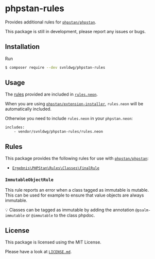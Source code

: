 # phpstan-rules

Provides additional rules for [`phpstan/phpstan`](https://github.com/phpstan/phpstan).

This package is still in development, please report any issues or bugs.

## Installation

Run

```sh
$ composer require --dev svnldwg/phpstan-rules
```

## Usage

The [rules](https://github.com/svnldwg/phpstan-rules#rules) provided are included in [`rules.neon`](rules.neon).

When you are using [`phpstan/extension-installer`](https://github.com/phpstan/extension-installer), `rules.neon` will be automatically included.

Otherwise you need to include `rules.neon` in your `phpstan.neon`:

```neon
includes:
	- vendor/svnldwg/phpstan-rules/rules.neon
```

## Rules

This package provides the following rules for use with [`phpstan/phpstan`](https://github.com/phpstan/phpstan):

* [`Ergebnis\PHPStan\Rules\Classes\FinalRule`](https://github.com/svnldwg/phpstan-rules#classesfinalrule)

### `ImmutableObjectRule`

This rule reports an error when a class tagged as immutable is mutable. This can be used for example to ensure that value objects are always immutable.

:bulb: Classes can be tagged as immutable by adding the annotation `@psalm-immutable` or `@immutable` to the class phpdoc.

## License

This package is licensed using the MIT License.

Please have a look at [`LICENSE.md`](LICENSE.md).

